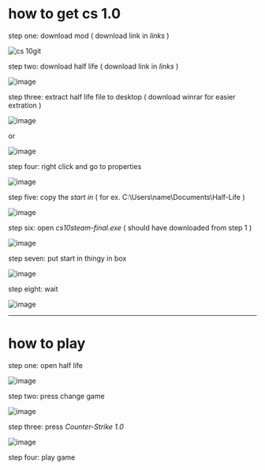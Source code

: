 # how to get cs 1.0

step one: download mod ( download link in *links* )

![cs 10git](https://user-images.githubusercontent.com/90879002/152286272-fd0b7d40-315c-426d-82d8-6f483d0668fb.JPG)



step two: download half life ( download link in *links* )

![image](https://user-images.githubusercontent.com/90879002/152286830-d5afdd9a-593c-474c-9fb3-60a2b13c4b5d.png)



step three: extract half life file to desktop ( download winrar for easier extration )



![image](https://user-images.githubusercontent.com/90879002/152288474-6ff54794-ec85-4de8-9b43-b6fbf5510244.png)

or

![image](https://user-images.githubusercontent.com/90879002/152288996-de3ea912-c433-4f14-ae5a-8d858fe2df29.png)



step four: right click and go to properties

![image](https://user-images.githubusercontent.com/90879002/152289775-9ce784e0-dc00-4b6f-9217-111838b4eba4.png)




step five: copy the *start in* ( for ex. C:\Users\name\Documents\Half-Life )

![image](https://user-images.githubusercontent.com/90879002/152290378-a96983a5-9ab1-4018-8213-b19a2c8017df.png)



step six: open *cs10steam-final.exe* ( should have downloaded from step 1 )

![image](https://user-images.githubusercontent.com/90879002/152292638-ef0b2927-5f00-4b88-9ce2-5c927f054e5a.png)



step seven: put start in thingy in box 

![image](https://user-images.githubusercontent.com/90879002/152293433-aeba0a76-2ada-4800-9716-4ff7c9d24851.png)



step eight: wait 

![image](https://user-images.githubusercontent.com/90879002/152294149-636e5109-fe1d-4a7a-89e5-862eb7b162ed.png)




_____________
# how to play 

step one: open half life 

![image](https://user-images.githubusercontent.com/90879002/152294694-51acf457-9a82-42da-bfeb-24345385cd75.png)


step two: press change game 

![image](https://user-images.githubusercontent.com/90879002/152294990-e2eb852e-c260-4595-82d9-149e8891a8db.png)



step three: press *Counter-Strike 1.0*

![image](https://user-images.githubusercontent.com/90879002/152295411-224c6963-c1c1-4df6-9984-cb985ef72f58.png)



step four: play game 
